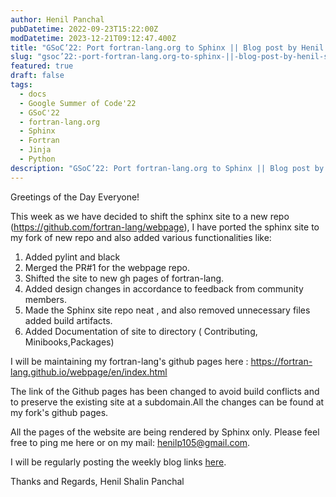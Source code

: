 ```yaml
---
author: Henil Panchal
pubDatetime: 2022-09-23T15:22:00Z
modDatetime: 2023-12-21T09:12:47.400Z
title: "GSoC’22: Port fortran-lang.org to Sphinx || Blog post by Henil Shalin Panchal || #10"
slug: "gsoc’22:-port-fortran-lang.org-to-sphinx-||-blog-post-by-henil-shalin-panchal-||- 10"
featured: true
draft: false
tags:
  - docs
  - Google Summer of Code'22
  - GSoC'22
  - fortran-lang.org
  - Sphinx
  - Fortran
  - Jinja
  - Python
description: "GSoC’22: Port fortran-lang.org to Sphinx || Blog post by Henil Shalin Panchal || #10"
---
```


Greetings of the Day Everyone!

This week as we have decided to shift the sphinx site to a new repo (https://github.com/fortran-lang/webpage), I have ported the sphinx site to my fork of new repo and also added various functionalities like:

1. Added pylint and black
2. Merged the PR#1 for the webpage repo.
3. Shifted the site to new gh pages of fortran-lang.
4. Added design changes in accordance to feedback from community members.
5. Made the Sphinx site repo neat , and also removed unnecessary files added build artifacts.
6. Added Documentation of site to directory ( Contributing, Minibooks,Packages)

I will be maintaining my fortran-lang's github pages here : https://fortran-lang.github.io/webpage/en/index.html

The link of the Github pages has been changed to avoid build conflicts and to preserve the existing site at a subdomain.All the changes can be found at my fork's github pages.

All the pages of the website are being rendered by Sphinx only.
Please feel free to ping me here or on my mail: [henilp105@gmail.com](mailto:henilp105@gmail.com).

I will be regularly posting the weekly blog links [here](https://docs.google.com/document/d/1Et-2JPlnA9SAssSnmzkYeXQ1ExXqBI5tcdBQhuqvilE/edit?usp=sharing).

Thanks and Regards,
Henil Shalin Panchal
